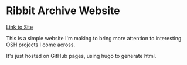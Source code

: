 # Ribbit Archive Website

[Link to Site](https://ilovemicroplastics.github.io/ribbit-archive/)

This is a simple website I'm making to bring more attention to interesting OSH projects I come across.

It's just hosted on GitHub pages, using hugo to generate html.

